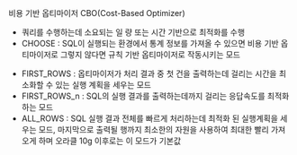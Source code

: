 비용 기반 옵티마이저 CBO(Cost-Based Optimizer)
- 쿼리를 수행하는데 소요되는 일 량 또는 시간 기반으로 최적화를 수행
 - CHOOSE : SQL이 실행되는 환경에서 통계 정보를 가져올 수 있으면 비용 기반 옵티마이저로 그렇지 않다면 규칙 기반 옵티마이저로 작동시키는 모드
 + FIRST_ROWS : 옵티마이저가 처리 결과 중 첫 건을 출력하는데 걸리는 시간을 최소화할 수 있는 실행 계획을 세우는 모드
 + FIRST_ROWS_n : SQL의 실행 결과를 출력하는데까지 걸리는 응답속도를 최적화하는 모드
+ ALL_ROWS : SQL 실행 결과 전체를 빠르게 처리하는데 최적화 된 실행계획을 세우는 모드, 마지막으로 출력될 행까지 최소한의 자원을 사용하여 최대한 빨리 가져오게 하며 오라클 10g 이후로는 이 모드가 기본값

